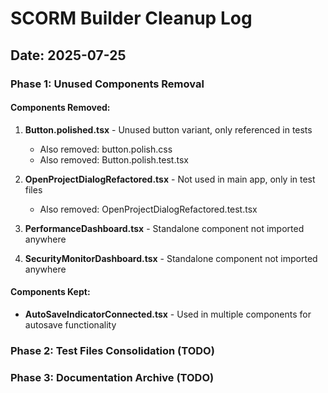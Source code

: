 # SCORM Builder Cleanup Log

## Date: 2025-07-25

### Phase 1: Unused Components Removal

#### Components Removed:
1. **Button.polished.tsx** - Unused button variant, only referenced in tests
   - Also removed: button.polish.css
   - Also removed: Button.polish.test.tsx
   
2. **OpenProjectDialogRefactored.tsx** - Not used in main app, only in test files
   - Also removed: OpenProjectDialogRefactored.test.tsx
   
3. **PerformanceDashboard.tsx** - Standalone component not imported anywhere
   
4. **SecurityMonitorDashboard.tsx** - Standalone component not imported anywhere

#### Components Kept:
- **AutoSaveIndicatorConnected.tsx** - Used in multiple components for autosave functionality

### Phase 2: Test Files Consolidation (TODO)

### Phase 3: Documentation Archive (TODO)